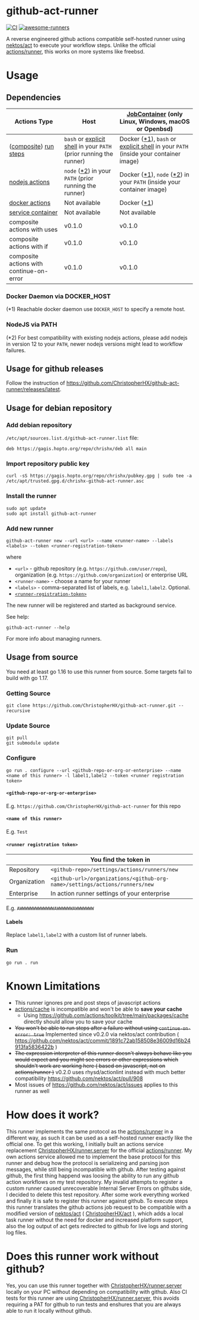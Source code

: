 # github-act-runner

[![CI](https://github.com/ChristopherHX/github-act-runner/actions/workflows/build.yml/badge.svg)](https://github.com/ChristopherHX/github-act-runner/actions/workflows/build.yml) [![awesome-runners](https://img.shields.io/badge/listed%20on-awesome--runners-blue.svg)](https://github.com/jonico/awesome-runners)

A reverse engineered github actions compatible self-hosted runner using [nektos/act](https://github.com/nektos/act) to execute your workflow steps.
Unlike the official [actions/runner](https://github.com/actions/runner), this works on more systems like freebsd.

# Usage

## Dependencies
|Actions Type|Host|[JobContainer](https://docs.github.com/en/actions/reference/workflow-syntax-for-github-actions#jobsjob_idcontainer) (only Linux, Windows, macOS or Openbsd)|
---|---|---
|([composite](https://docs.github.com/en/actions/creating-actions/creating-a-composite-run-steps-action)) [run steps](https://docs.github.com/en/actions/reference/workflow-syntax-for-github-actions#jobsjob_idstepsrun)|`bash` or [explicit shell](https://docs.github.com/en/actions/reference/workflow-syntax-for-github-actions#custom-shell) in your `PATH` (prior running the runner)|Docker ([*1](#docker-daemon-via-docker_host)), `bash` or [explicit shell](https://docs.github.com/en/actions/reference/workflow-syntax-for-github-actions#custom-shell) in your `PATH` (inside your container image)|
|[nodejs actions](https://docs.github.com/en/actions/creating-actions/creating-a-javascript-action)|`node` ([*2](#nodejs-via-path)) in your `PATH` (prior running the runner)|Docker ([*1](#docker-daemon-via-docker_host)), `node` ([*2](#nodejs-via-path)) in your `PATH` (inside your container image)|
|[docker actions](https://docs.github.com/en/actions/creating-actions/creating-a-docker-container-action)|Not available|Docker ([*1](#docker-daemon-via-docker_host))|
|[service container](https://docs.github.com/en/actions/reference/workflow-syntax-for-github-actions#jobsjob_idservices)|Not available|Not available|
|composite actions with uses|v0.1.0|v0.1.0|
|composite actions with if|v0.1.0|v0.1.0|
|composite actions with continue-on-error|v0.1.0|v0.1.0|

### Docker Daemon via DOCKER_HOST
(*1) Reachable docker daemon use `DOCKER_HOST` to specify a remote host.

### NodeJS via PATH
(*2) For best compatibility with existing nodejs actions, please add nodejs in version 12 to your `PATH`, newer nodejs versions might lead to workflow failures.

## Usage for github releases

Follow the instruction of https://github.com/ChristopherHX/github-act-runner/releases/latest.

## Usage for debian repository

### Add debian repository
`/etc/apt/sources.list.d/github-act-runner.list` file:
```
deb https://gagis.hopto.org/repo/chrishx/deb all main
```

### Import repository public key
```console
curl -sS https://gagis.hopto.org/repo/chrishx/pubkey.gpg | sudo tee -a /etc/apt/trusted.gpg.d/chrishx-github-act-runner.asc
```

### Install the runner
```console
sudo apt update
sudo apt install github-act-runner
```

### Add new runner
```console
github-act-runner new --url <url> --name <runner-name> --labels <labels> --token <runner-registration-token>
```
where
- `<url>` - github repository (e.g. `https://github.com/user/repo`), organization (e.g. `https://github.com/organization`) or enterprise URL
- `<runner-name>` - choose a name for your runner
- `<labels>` - comma-separated list of labels, e.g. `label1,label2`. Optional.
- [`<runner-registration-token>`](#runner-registration-token)

The new runner will be registered and started as background service.

See help:
```console
github-act-runner --help
```
For more info about managing runners.

## Usage from source

You need at least go 1.16 to use this runner from source. Some targets fail to build with go 1.17.

### Getting Source
```
git clone https://github.com/ChristopherHX/github-act-runner.git --recursive
```

### Update Source
```
git pull
git submodule update
```

### Configure

```
go run . configure --url <github-repo-or-org-or-enterprise> --name <name of this runner> -l label1,label2 --token <runner registration token>
```

#### `<github-repo-or-org-or-enterprise>`

E.g. `https://github.com/ChristopherHX/github-act-runner` for this repo

#### `<name of this runner>`
E.g. `Test`

#### `<runner registration token>`

||You find the token in|
---|---
|Repository|`<github-repo>/settings/actions/runners/new`|
|Organization|`<github-url>/organizations/<github-org-name>/settings/actions/runners/new`|
|Enterprise|In action runner settings of your enterprise|

E.g. `AWWWWWWWWWWWWWAWWWWWWAWWWWWWW`

#### Labels
Replace `label1,label2` with a custom list of runner labels.

### Run

```
go run . run
```

# Known Limitations
- This runner ignores pre and post steps of javascript actions
- [actions/cache](https://github.com/actions/cache) is incompatible and won't be able to **save your cache**
  - Using https://github.com/actions/toolkit/tree/main/packages/cache directly should allow you to save your cache
- ~~You won't be able to run steps after a failure without using `continue-on-error: true`~~ Implemented since v0.2.0 via nektos/act contribution ( https://github.com/nektos/act/commit/1891c72ab158508e36009d16b24913fa5836422b )
- ~~The expression interpreter of this runner doesn't always behave like you would expect and you might see errors or other expressions which shouldn't work are working here ( based on javascript, not on actions/runner )~~ v0.2.0 uses rhysd/actionlint instead with much better compatibility https://github.com/nektos/act/pull/908
- Most issues of https://github.com/nektos/act/issues applies to this runner as well

# How does it work?
This runner implements the same protocol as the [actions/runner](https://github.com/actions/runner) in a different way, as such it can be used as a self-hosted runner exactly like the official one. To get this working, I initially built an actions service replacement [ChristopherHX/runner.server](https://github.com/ChristopherHX/runner.server) for the official [actions/runner](https://github.com/actions/runner). My own actions service allowed me to implement the base protocol for this runner and debug how the protocol is serializeing and parsing json messages, while still being incompatible with github. After testing against github, the first thing happend was loosing the ability to run any github action workflows on my test repository. My invalid attempts to register a custom runner caused unrecoverable Internal Server Errors on githubs side, I decided to delete this test repository. After some work everything worked and finally it is safe to register this runner against github. To execute steps this runner translates the github actions job request to be compatible with a modified version of [nektos/act](https://github.com/nektos/act) ( [ChristopherHX/act](https://github.com/ChristopherHX/act) ), which adds a local task runner without the need for docker and increased platform support, also the log output of act gets redirected to github for live logs and storing log files.

# Does this runner work without github?
Yes, you can use this runner together with [ChristopherHX/runner.server](https://github.com/ChristopherHX/runner.server) locally on your PC without depending on compatibility with github. Also CI tests for this runner are using [ChristopherHX/runner.server](https://github.com/ChristopherHX/runner.server), this avoids requiring a PAT for github to run tests and enshures that you are always able to run it locally without github.
